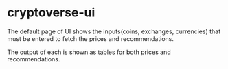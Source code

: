 # cryptoverse-ui 


The default page of UI shows the inputs(coins, exchanges, currencies) that must be entered to fetch the prices and recommendations.

The output of each is shown as tables for both prices and recommendations.
